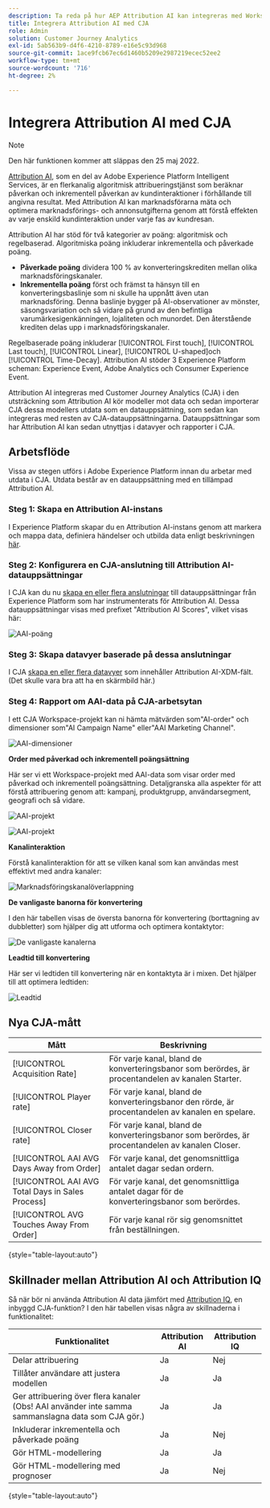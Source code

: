 ```yaml
---
description: Ta reda på hur AEP Attribution AI kan integreras med Workspace i CJA.
title: Integrera Attribution AI med CJA
role: Admin
solution: Customer Journey Analytics
exl-id: 5ab563b9-d4f6-4210-8789-e16e5c93d968
source-git-commit: 1ace9fcb67ec6d1460b5209e2987219ecec52ee2
workflow-type: tm+mt
source-wordcount: '716'
ht-degree: 2%

---
```


# Integrera Attribution AI med CJA

>[!NOTE]
>
>Den här funktionen kommer att släppas den 25 maj 2022.

[Attribution AI](https://experienceleague.adobe.com/docs/experience-platform/intelligent-services/attribution-ai/overview.html?lang=en), som en del av Adobe Experience Platform Intelligent Services, är en flerkanalig algoritmisk attribueringstjänst som beräknar påverkan och inkrementell påverkan av kundinteraktioner i förhållande till angivna resultat. Med Attribution AI kan marknadsförarna mäta och optimera marknadsförings- och annonsutgifterna genom att förstå effekten av varje enskild kundinteraktion under varje fas av kundresan.

Attribution AI har stöd för två kategorier av poäng: algoritmisk och regelbaserad. Algoritmiska poäng inkluderar inkrementella och påverkade poäng.

* **Påverkade poäng** dividera 100 % av konverteringskrediten mellan olika marknadsföringskanaler.
* **Inkrementella poäng** först och främst ta hänsyn till en konverteringsbaslinje som ni skulle ha uppnått även utan marknadsföring. Denna baslinje bygger på AI-observationer av mönster, säsongsvariation och så vidare på grund av den befintliga varumärkesigenkänningen, lojaliteten och munordet. Den återstående krediten delas upp i marknadsföringskanaler.

Regelbaserade poäng inkluderar [!UICONTROL First touch], [!UICONTROL Last touch], [!UICONTROL Linear], [!UICONTROL U-shaped]och [!UICONTROL Time-Decay]. Attribution AI stöder 3 Experience Platform scheman: Experience Event, Adobe Analytics och Consumer Experience Event.

Attribution AI integreras med Customer Journey Analytics (CJA) i den utsträckning som Attribution AI kör modeller mot data och sedan importerar CJA dessa modellers utdata som en datauppsättning, som sedan kan integreras med resten av CJA-datauppsättningarna. Datauppsättningar som har Attribution AI kan sedan utnyttjas i datavyer och rapporter i CJA.

## Arbetsflöde

Vissa av stegen utförs i Adobe Experience Platform innan du arbetar med utdata i CJA. Utdata består av en datauppsättning med en tillämpad Attribution AI.

### Steg 1: Skapa en Attribution AI-instans

I Experience Platform skapar du en Attribution AI-instans genom att markera och mappa data, definiera händelser och utbilda data enligt beskrivningen [här](https://experienceleague.adobe.com/docs/experience-platform/intelligent-services/attribution-ai/user-guide.html).

### Steg 2: Konfigurera en CJA-anslutning till Attribution AI-datauppsättningar

I CJA kan du nu [skapa en eller flera anslutningar](/help/connections/create-connection.md) till datauppsättningar från Experience Platform som har instrumenterats för Attribution AI. Dessa datauppsättningar visas med prefixet &quot;Attribution AI Scores&quot;, vilket visas här:

![AAI-poäng](assets/aai-scores.png)

### Steg 3: Skapa datavyer baserade på dessa anslutningar

I CJA [skapa en eller flera datavyer](/help/data-views/create-dataview.md) som innehåller Attribution AI-XDM-fält. (Det skulle vara bra att ha en skärmbild här.)

### Steg 4: Rapport om AAI-data på CJA-arbetsytan

I ett CJA Workspace-projekt kan ni hämta mätvärden som&quot;AI-order&quot; och dimensioner som&quot;AI Campaign Name&quot; eller&quot;AAI Marketing Channel&quot;.

![AAI-dimensioner](assets/aai-dims.png)

**Order med påverkad och inkrementell poängsättning**

Här ser vi ett Workspace-projekt med AAI-data som visar order med påverkad och inkrementell poängsättning. Detaljgranska alla aspekter för att förstå attribuering genom att: kampanj, produktgrupp, användarsegment, geografi och så vidare.

![AAI-projekt](assets/aai-project.png)

![AAI-projekt](assets/aai-project2.png)

**Kanalinteraktion**

Förstå kanalinteraktion för att se vilken kanal som kan användas mest effektivt med andra kanaler:

![Marknadsföringskanalöverlappning](assets/mc-overlap.png)

**De vanligaste banorna för konvertering**

I den här tabellen visas de översta banorna för konvertering (borttagning av dubbletter) som hjälper dig att utforma och optimera kontaktytor:

![De vanligaste kanalerna](assets/top-channels.png)

**Leadtid till konvertering**

Här ser vi ledtiden till konvertering när en kontaktyta är i mixen. Det hjälper till att optimera ledtiden:

![Leadtid](assets/lead-time.png)

## Nya CJA-mått

| Mått | Beskrivning |
| --- | --- |
| [!UICONTROL Acquisition Rate] | För varje kanal, bland de konverteringsbanor som berördes, är procentandelen av kanalen Starter. |
| [!UICONTROL Player rate] | För varje kanal, bland de konverteringsbanor den rörde, är procentandelen av kanalen en spelare. |
| [!UICONTROL Closer rate] | För varje kanal, bland de konverteringsbanor som berördes, är procentandelen av kanalen Closer. |
| [!UICONTROL AAI AVG Days Away from Order] | För varje kanal, det genomsnittliga antalet dagar sedan ordern. |
| [!UICONTROL AAI AVG Total Days in Sales Process] | För varje kanal, det genomsnittliga antalet dagar för de konverteringsbanor som berördes. |
| [!UICONTROL AVG Touches Away From Order] | För varje kanal rör sig genomsnittet från beställningen. |

{style=&quot;table-layout:auto&quot;}

## Skillnader mellan Attribution AI och Attribution IQ

Så när bör ni använda Attribution AI data jämfört med [Attribution IQ](/help/analysis-workspace/attribution/overview.md), en inbyggd CJA-funktion? I den här tabellen visas några av skillnaderna i funktionalitet:

| Funktionalitet | Attribution AI | Attribution IQ |
| --- | --- | --- |
| Delar attribuering | Ja | Nej |
| Tillåter användare att justera modellen | Ja | Ja |
| Ger attribuering över flera kanaler (Obs! AAI använder inte samma sammanslagna data som CJA gör.) | Ja | Ja |
| Inkluderar inkrementella och påverkade poäng | Ja | Nej |
| Gör HTML-modellering | Ja | Ja |
| Gör HTML-modellering med prognoser | Ja | Nej |

{style=&quot;table-layout:auto&quot;}
